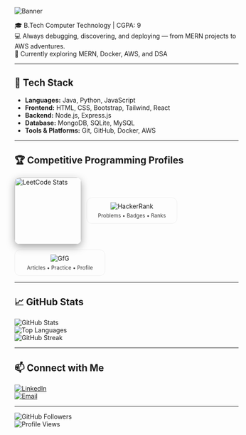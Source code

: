![Banner](https://capsule-render.vercel.app/api?type=waving&color=gradient&height=200&section=header&text=Hi%20👋%20I'm%20Janany&fontSize=40&fontAlignY=35&animation=twinkling&fontColor=ffffff)

🎓 B.Tech Computer Technology | CGPA: 9  
💻 Always debugging, discovering, and deploying — from MERN projects to AWS adventures.  
🌱 Currently exploring MERN, Docker, AWS, and DSA  

---

## 🚀 Tech Stack
- **Languages:** Java, Python, JavaScript  
- **Frontend:** HTML, CSS, Bootstrap, Tailwind, React  
- **Backend:** Node.js, Express.js  
- **Database:** MongoDB, SQLite, MySQL  
- **Tools & Platforms:** Git, GitHub, Docker, AWS  

---

## 🏆 Competitive Programming Profiles

<div style="display:flex;gap:12px;align-items:center;flex-wrap:wrap">
  <a href="https://leetcode.com/u/IJanany/" title="LeetCode">
    <img src="https://leetcard.jacoblin.cool/IJanany?theme=dark&font=Baloo%202" alt="LeetCode Stats" style="height:150px;border-radius:12px;box-shadow:0 6px 18px rgba(0,0,0,0.35)">
  </a>

  <a href="https://www.hackerrank.com/profile/ijanany08" title="HackerRank" style="text-decoration:none">
    <div style="display:flex;flex-direction:column;align-items:center;justify-content:center;padding:10px 16px;border-radius:12px;border:1px solid rgba(0,0,0,0.06);min-width:170px;">
      <img src="https://img.shields.io/badge/HackerRank-ijanany08-2EC866?logo=hackerrank&style=flat-square" alt="HackerRank">
      <small style="opacity:0.85;margin-top:6px">Problems • Badges • Ranks</small>
    </div>
  </a>

  <a href="https://www.geeksforgeeks.org/user/ijana10ag/" title="GeeksforGeeks" style="text-decoration:none">
    <div style="display:flex;flex-direction:column;align-items:center;justify-content:center;padding:10px 16px;border-radius:12px;border:1px solid rgba(0,0,0,0.06);min-width:170px;">
      <img src="https://img.shields.io/badge/GeeksforGeeks-ijana10ag-0F9D58?logo=geeksforgeeks&style=flat-square" alt="GfG">
      <small style="opacity:0.85;margin-top:6px">Articles • Practice • Profile</small>
    </div>
  </a>
</div>

---

## 📈 GitHub Stats

![GitHub Stats](https://github-readme-stats.vercel.app/api?username=jananyi&show_icons=true&theme=radical&hide_border=false)  
![Top Languages](https://github-readme-stats.vercel.app/api/top-langs/?username=jananyi&layout=compact&theme=radical&hide_border=false)  
![GitHub Streak](https://streak-stats.demolab.com/?user=jananyi&theme=radical&hide_border=false)

---

## 📫 Connect with Me
[![LinkedIn](https://img.shields.io/badge/LinkedIn-blue?logo=linkedin&logoColor=white)](https://www.linkedin.com/in/janany-i/)  
[![Email](https://img.shields.io/badge/Email-D14836?logo=gmail&logoColor=white)](mailto:ijananyilangovan@gmail.com)

---

![GitHub Followers](https://img.shields.io/github/followers/jananyi?label=Follow&style=social)  
![Profile Views](https://komarev.com/ghpvc/?username=jananyi&color=blue)
